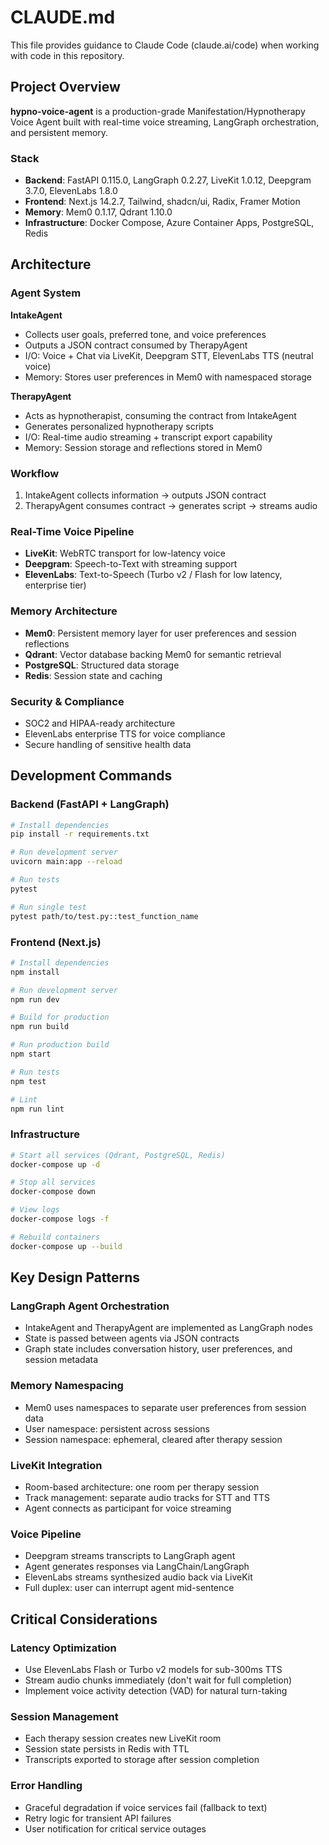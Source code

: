 # CLAUDE.md

This file provides guidance to Claude Code (claude.ai/code) when working with code in this repository.

## Project Overview

**hypno-voice-agent** is a production-grade Manifestation/Hypnotherapy Voice Agent built with real-time voice streaming, LangGraph orchestration, and persistent memory.

### Stack
- **Backend**: FastAPI 0.115.0, LangGraph 0.2.27, LiveKit 1.0.12, Deepgram 3.7.0, ElevenLabs 1.8.0
- **Frontend**: Next.js 14.2.7, Tailwind, shadcn/ui, Radix, Framer Motion
- **Memory**: Mem0 0.1.17, Qdrant 1.10.0
- **Infrastructure**: Docker Compose, Azure Container Apps, PostgreSQL, Redis

## Architecture

### Agent System

**IntakeAgent**
- Collects user goals, preferred tone, and voice preferences
- Outputs a JSON contract consumed by TherapyAgent
- I/O: Voice + Chat via LiveKit, Deepgram STT, ElevenLabs TTS (neutral voice)
- Memory: Stores user preferences in Mem0 with namespaced storage

**TherapyAgent**
- Acts as hypnotherapist, consuming the contract from IntakeAgent
- Generates personalized hypnotherapy scripts
- I/O: Real-time audio streaming + transcript export capability
- Memory: Session storage and reflections stored in Mem0

### Workflow
1. IntakeAgent collects information → outputs JSON contract
2. TherapyAgent consumes contract → generates script → streams audio

### Real-Time Voice Pipeline
- **LiveKit**: WebRTC transport for low-latency voice
- **Deepgram**: Speech-to-Text with streaming support
- **ElevenLabs**: Text-to-Speech (Turbo v2 / Flash for low latency, enterprise tier)

### Memory Architecture
- **Mem0**: Persistent memory layer for user preferences and session reflections
- **Qdrant**: Vector database backing Mem0 for semantic retrieval
- **PostgreSQL**: Structured data storage
- **Redis**: Session state and caching

### Security & Compliance
- SOC2 and HIPAA-ready architecture
- ElevenLabs enterprise TTS for voice compliance
- Secure handling of sensitive health data

## Development Commands

### Backend (FastAPI + LangGraph)
```bash
# Install dependencies
pip install -r requirements.txt

# Run development server
uvicorn main:app --reload

# Run tests
pytest

# Run single test
pytest path/to/test.py::test_function_name
```

### Frontend (Next.js)
```bash
# Install dependencies
npm install

# Run development server
npm run dev

# Build for production
npm run build

# Run production build
npm start

# Run tests
npm test

# Lint
npm run lint
```

### Infrastructure
```bash
# Start all services (Qdrant, PostgreSQL, Redis)
docker-compose up -d

# Stop all services
docker-compose down

# View logs
docker-compose logs -f

# Rebuild containers
docker-compose up --build
```

## Key Design Patterns

### LangGraph Agent Orchestration
- IntakeAgent and TherapyAgent are implemented as LangGraph nodes
- State is passed between agents via JSON contracts
- Graph state includes conversation history, user preferences, and session metadata

### Memory Namespacing
- Mem0 uses namespaces to separate user preferences from session data
- User namespace: persistent across sessions
- Session namespace: ephemeral, cleared after therapy session

### LiveKit Integration
- Room-based architecture: one room per therapy session
- Track management: separate audio tracks for STT and TTS
- Agent connects as participant for voice streaming

### Voice Pipeline
- Deepgram streams transcripts to LangGraph agent
- Agent generates responses via LangChain/LangGraph
- ElevenLabs streams synthesized audio back via LiveKit
- Full duplex: user can interrupt agent mid-sentence

## Critical Considerations

### Latency Optimization
- Use ElevenLabs Flash or Turbo v2 models for sub-300ms TTS
- Stream audio chunks immediately (don't wait for full completion)
- Implement voice activity detection (VAD) for natural turn-taking

### Session Management
- Each therapy session creates new LiveKit room
- Session state persists in Redis with TTL
- Transcripts exported to storage after session completion

### Error Handling
- Graceful degradation if voice services fail (fallback to text)
- Retry logic for transient API failures
- User notification for critical service outages